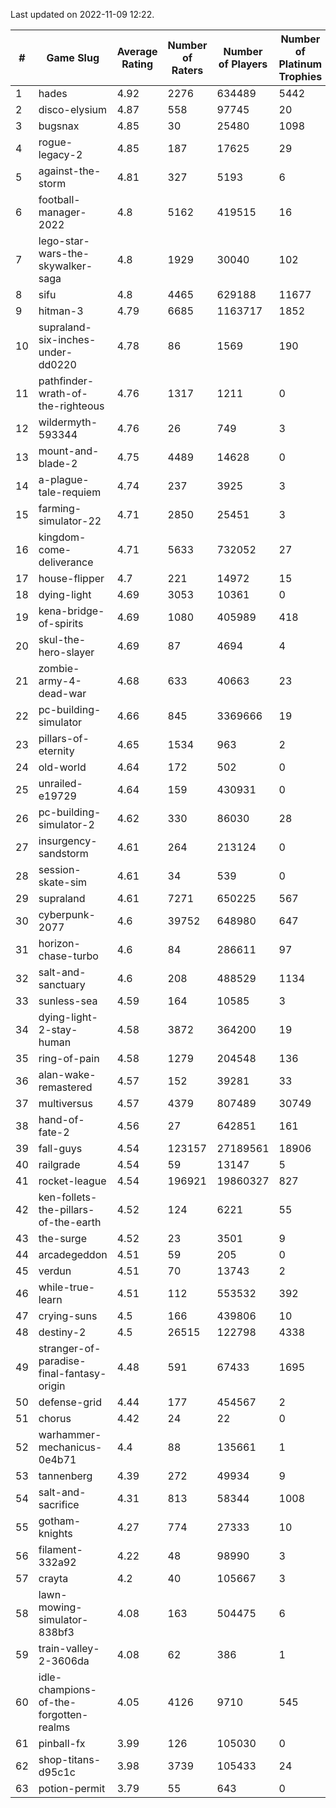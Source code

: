 Last updated on 2022-11-09 12:22.


|#|Game Slug|Average Rating|Number of Raters|Number of Players|Number of Platinum Trophies|Max Rarity (%)|
|---|---|---|---|---|---|---|
|1|hades|4.92|2276|634489|5442|89|
|2|disco-elysium|4.87|558|97745|20|28|
|3|bugsnax|4.85|30|25480|1098|97|
|4|rogue-legacy-2|4.85|187|17625|29|0.3|
|5|against-the-storm|4.81|327|5193|6|15|
|6|football-manager-2022|4.8|5162|419515|16|49|
|7|lego-star-wars-the-skywalker-saga|4.8|1929|30040|102|98|
|8|sifu|4.8|4465|629188|11677|96|
|9|hitman-3|4.79|6685|1163717|1852|48|
|10|supraland-six-inches-under-dd0220|4.78|86|1569|190|99|
|11|pathfinder-wrath-of-the-righteous|4.76|1317|1211|0|0.2|
|12|wildermyth-593344|4.76|26|749|3|91|
|13|mount-and-blade-2|4.75|4489|14628|0|26|
|14|a-plague-tale-requiem|4.74|237|3925|3|92|
|15|farming-simulator-22|4.71|2850|25451|3|81|
|16|kingdom-come-deliverance|4.71|5633|732052|27|30|
|17|house-flipper|4.7|221|14972|15|93|
|18|dying-light|4.69|3053|10361|0|97|
|19|kena-bridge-of-spirits|4.69|1080|405989|418|94|
|20|skul-the-hero-slayer|4.69|87|4694|4|96|
|21|zombie-army-4-dead-war|4.68|633|40663|23|66|
|22|pc-building-simulator|4.66|845|3369666|19|48|
|23|pillars-of-eternity|4.65|1534|963|2|79|
|24|old-world|4.64|172|502|0|92|
|25|unrailed-e19729|4.64|159|430931|0|1|
|26|pc-building-simulator-2|4.62|330|86030|28|75|
|27|insurgency-sandstorm|4.61|264|213124|0|6|
|28|session-skate-sim|4.61|34|539|0|24|
|29|supraland|4.61|7271|650225|567|99|
|30|cyberpunk-2077|4.6|39752|648980|647|61|
|31|horizon-chase-turbo|4.6|84|286611|97|83|
|32|salt-and-sanctuary|4.6|208|488529|1134|83|
|33|sunless-sea|4.59|164|10585|3|37|
|34|dying-light-2-stay-human|4.58|3872|364200|19|0.1|
|35|ring-of-pain|4.58|1279|204548|136|97|
|36|alan-wake-remastered|4.57|152|39281|33|7|
|37|multiversus|4.57|4379|807489|30749|79|
|38|hand-of-fate-2|4.56|27|642851|161|72|
|39|fall-guys|4.54|123157|27189561|18906|3|
|40|railgrade|4.54|59|13147|5|98|
|41|rocket-league|4.54|196921|19860327|827|75|
|42|ken-follets-the-pillars-of-the-earth|4.52|124|6221|55|51|
|43|the-surge|4.52|23|3501|9|94|
|44|arcadegeddon|4.51|59|205|0|93|
|45|verdun|4.51|70|13743|2|71|
|46|while-true-learn|4.51|112|553532|392|93|
|47|crying-suns|4.5|166|439806|10|65|
|48|destiny-2|4.5|26515|122798|4338|96|
|49|stranger-of-paradise-final-fantasy-origin|4.48|591|67433|1695|98|
|50|defense-grid|4.44|177|454567|2|80|
|51|chorus|4.42|24|22|0|86|
|52|warhammer-mechanicus-0e4b71|4.4|88|135661|1|23|
|53|tannenberg|4.39|272|49934|9|84|
|54|salt-and-sacrifice|4.31|813|58344|1008|91|
|55|gotham-knights|4.27|774|27333|10|34|
|56|filament-332a92|4.22|48|98990|3|93|
|57|crayta|4.2|40|105667|3|23|
|58|lawn-mowing-simulator-838bf3|4.08|163|504475|6|89|
|59|train-valley-2-3606da|4.08|62|386|1|89|
|60|idle-champions-of-the-forgotten-realms|4.05|4126|9710|545|4|
|61|pinball-fx|3.99|126|105030|0|86|
|62|shop-titans-d95c1c|3.98|3739|105433|24|98|
|63|potion-permit|3.79|55|643|0|98|

